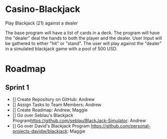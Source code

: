 # Casino-Blackjack
Play Blackjack (21) against a dealer

The base program will have a list of cards in a deck. The program will have the "dealer" deal the hands to both the player and the 
dealer. User Input will be gathered to either "hit" or "stand". The user will play against the "dealer" in a simulated blackjack game with a pool of 500 USD.

# Roadmap
## Sprint 1
- [] Create Repository on GitHub: Andrew
- [] Assign Tasks to Team Members: Andrew
- [] Create Roadmap: Andrew, Maggie
- [] Go over Seblau's Blackjack Program<https://github.com/seblau/BlackJack-Simulator>: Andrew
- [] Go over David's Blackjack Program <https://github.com/personal-projects-davidw/blackjack>: Maggie 
